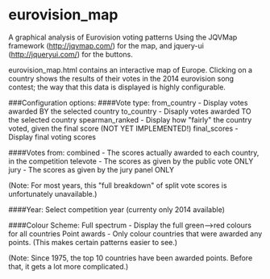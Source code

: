 eurovision_map
==============

A graphical analysis of Eurovision voting patterns
Using the JQVMap framework (http://jqvmap.com/) for the map, and jquery-ui (http://jqueryui.com/) for the buttons.

eurovision_map.html contains an interactive map of Europe.
Clicking on a country shows the results of their votes in the 2014 eurovision song contest;
the way that this data is displayed is highly configurable.

###Configuration options:
####Vote type:
    from_country    - Display votes awarded BY the selected country
    to_country      - Disaply votes awarded TO the selected country
    spearman_ranked - Display how "fairly" the country voted, given the final score (NOT YET IMPLEMENTED!)
    final_scores    - Display final voting scores

####Votes from:
    combined        - The scores actually awarded to each country, in the competition
    televote        - The scores as given by the public vote ONLY
    jury            - The scores as given by the jury panel ONLY

(Note: For most years, this "full breakdown" of split vote scores is unfortunately unavailable.)

####Year:
    Select competition year (currenty only 2014 available)

####Colour Scheme:
    Full spectrum   - Display the full green-->red colours for all countries
    Point awards    - Only colour countries that were awarded any points. (This makes certain patterns easier to see.)

(Note: Since 1975, the top 10 countries have been awarded points. Before that, it gets a lot more complicated.)
